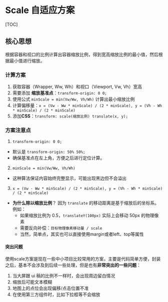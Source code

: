 # Scale 自适应方案

[TOC]

## 核心思想
根据容器和视口的比例计算出容器缩放比例，得到宽高缩放比例的最小值，然后根据最小值进行缩放。

### 计算方案
1. 获取容器（Wrapper, Ww, Wh）和视口（Viewport, Vw, Vh）宽高
2. 需要添加 **缩放基准点**：`transform-origin: 0 0;`
3. 使用公式 `minScale = min(Vw/Ww, Vh/Wh)` 计算出最小缩放比例
4. 计算偏移量：`x = (Vw - Ww * minScale) / (2 * minScale), y = (Vh - Wh * minScale) / (2 * minScale)`
5. 添加**CSS**：`transform: scale(缩放比例) translate(x, y);`

### 方案注意点
1. `transform-origin: 0 0;`
- 默认是 `transform-origin: 50% 50%;`
- 确保基准点在左上角，方便之后进行定位计算。

2. `minScale = min(Vw/Ww, Vh/Wh)`
- 这种算法保证内容始终完整显示，可能出现黑边但不会溢出

3. `x = (Vw - Ww * minScale) / (2 * minScale), y = (Vh - Wh * minScale) / (2 * minScale)`
- **为什么除以缩放比例**？
  因为 `translate` 的移动距离是基于缩放后的坐标系。例如：
  - 如果缩放比例为 0.5，`translateY(100px)` 实际上会移动 50px 的物理像素
  - 需要反向补偿：`目标物理像素移动量 / scale`
  - 当然，简单点，其实也可以直接使用margin或者left、top等属性

#### 突出问题
使用scale方案是现在一些中小项目比较常用的方案，主要是代码简单方便，封装之后，基本不会涉及到后续一些处理，但是也有**非常突出的一些问题**：

1. 当大屏跟 ui 稿的比例不一样时，会出现周边留白情况
2. 缩放后可能文本模糊
3. 地图上的点位会出现偏移/点击位置不准
4. 在使用第三方组件时，比如下拉框等不会缩放
